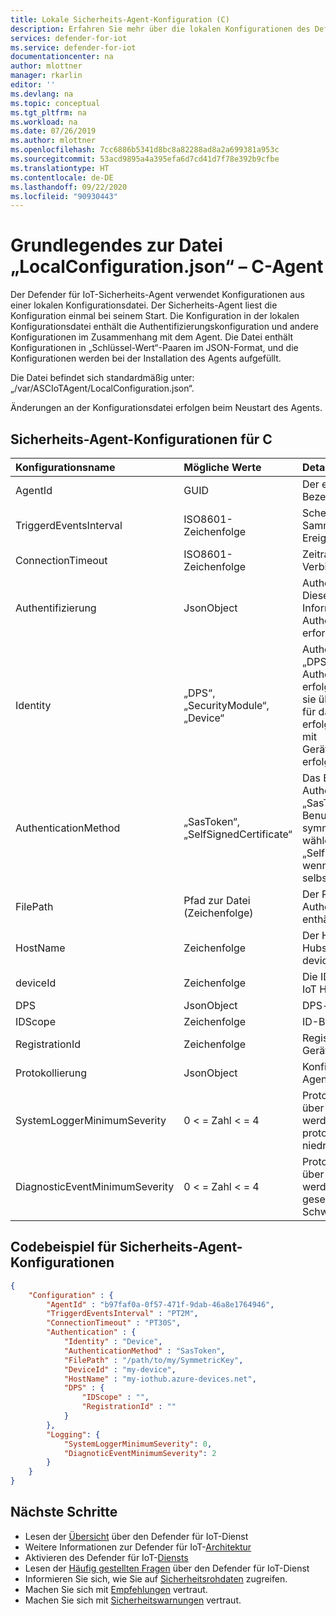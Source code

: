 ```yaml
---
title: Lokale Sicherheits-Agent-Konfiguration (C)
description: Erfahren Sie mehr über die lokalen Konfigurationen des Defender für IoT-Sicherheits-Agents für C.
services: defender-for-iot
ms.service: defender-for-iot
documentationcenter: na
author: mlottner
manager: rkarlin
editor: ''
ms.devlang: na
ms.topic: conceptual
ms.tgt_pltfrm: na
ms.workload: na
ms.date: 07/26/2019
ms.author: mlottner
ms.openlocfilehash: 7cc6886b5341d8bc8a82288ad8a2a699381a953c
ms.sourcegitcommit: 53acd9895a4a395efa6d7cd41d7f78e392b9cfbe
ms.translationtype: HT
ms.contentlocale: de-DE
ms.lasthandoff: 09/22/2020
ms.locfileid: "90930443"
---
```

# <a name="understanding-the-localconfigurationjson-file---c-agent"></a>Grundlegendes zur Datei „LocalConfiguration.json“ – C-Agent

Der Defender für IoT-Sicherheits-Agent verwendet Konfigurationen aus einer lokalen Konfigurationsdatei.
Der Sicherheits-Agent liest die Konfiguration einmal bei seinem Start.
Die Konfiguration in der lokalen Konfigurationsdatei enthält die Authentifizierungskonfiguration und andere Konfigurationen im Zusammenhang mit dem Agent.
Die Datei enthält Konfigurationen in „Schlüssel-Wert“-Paaren im JSON-Format, und die Konfigurationen werden bei der Installation des Agents aufgefüllt.

Die Datei befindet sich standardmäßig unter: „/var/ASCIoTAgent/LocalConfiguration.json“.

Änderungen an der Konfigurationsdatei erfolgen beim Neustart des Agents.

## <a name="security-agent-configurations-for-c"></a>Sicherheits-Agent-Konfigurationen für C

| Konfigurationsname | Mögliche Werte | Details |
|:-----------|:---------------|:--------|
| AgentId | GUID | Der eindeutige Agent-Bezeichner |
| TriggerdEventsInterval | ISO8601-Zeichenfolge | Scheduler-Intervall für die Sammlung von ausgelösten Ereignissen |
| ConnectionTimeout | ISO8601-Zeichenfolge | Zeitraum vor dem Ablauf der Verbindung zu IoT Hub |
| Authentifizierung | JsonObject | Authentifizierungskonfiguration. Dieses Objekt enthält alle Informationen, die für die Authentifizierung bei IoT Hub erforderlich sind. |
| Identity | „DPS“, „SecurityModule“, „Device“ | Authentifizierungsidentität – „DPS“, wenn die Authentifizierung über DPS erfolgt, „SecurityModule“, wenn sie über Anmeldeinformationen für das Sicherheitsmodul erfolgt, oder „Device“, wenn sie mit Geräteanmeldeinformationen erfolgt. |
| AuthenticationMethod | „SasToken“, „SelfSignedCertificate“ | Das Benutzergeheimnis zur Authentifizierung – Wählen Sie „SasToken“ aus, wenn das Benutzergeheimnis ein symmetrischer Schlüssel ist; wählen Sie „SelfSignedCertificate“ aus, wenn das Geheimnis ein selbstsigniertes Zertifikat ist.  |
| FilePath | Pfad zur Datei (Zeichenfolge) | Der Pfad zu der Datei, die das Authentifizierungsgeheimnis enthält. |
| HostName | Zeichenfolge | Der Hostname des Azure IoT Hubs. normalerweise <mein-hub>.azure-devices.net |
| deviceId | Zeichenfolge | Die ID des Geräts (wie in Azure IoT Hub registriert) |
| DPS | JsonObject | DPS-bezogene Konfigurationen |
| IDScope | Zeichenfolge | ID-Bereich von DPS |
| RegistrationId | Zeichenfolge  | Registrierungs-ID für DPS-Geräte |
| Protokollierung | JsonObject | Konfigurationen mit Agentprotokollierung |
| SystemLoggerMinimumSeverity | 0 < = Zahl < = 4 | Protokollmeldungen gleich und über diesem Schweregrad werden in „/var/log/syslog“ protokolliert („0“ ist der niedrigste Schweregrad). |
| DiagnosticEventMinimumSeverity | 0 < = Zahl < = 4 | Protokollmeldungen gleich und über diesem Schweregrad werden als Diagnoseereignisse gesendet („0“ ist der niedrigste Schweregrad). |

## <a name="security-agent-configurations-code-example"></a>Codebeispiel für Sicherheits-Agent-Konfigurationen

```json
{
    "Configuration" : {
        "AgentId" : "b97faf0a-0f57-471f-9dab-46a8e1764946",
        "TriggerdEventsInterval" : "PT2M",
        "ConnectionTimeout" : "PT30S",
        "Authentication" : {
            "Identity" : "Device",
            "AuthenticationMethod" : "SasToken",
            "FilePath" : "/path/to/my/SymmetricKey",
            "DeviceId" : "my-device",
            "HostName" : "my-iothub.azure-devices.net",
            "DPS" : {
                "IDScope" : "",
                "RegistrationId" : ""
            }
        },
        "Logging": {
            "SystemLoggerMinimumSeverity": 0,
            "DiagnoticEventMinimumSeverity": 2
        }
    }
}
```

## <a name="next-steps"></a>Nächste Schritte

- Lesen der [Übersicht](overview.md) über den Defender für IoT-Dienst
- Weitere Informationen zur Defender für IoT-[Architektur](architecture.md)
- Aktivieren des Defender für IoT-[Diensts](quickstart-onboard-iot-hub.md)
- Lesen der [Häufig gestellten Fragen](resources-frequently-asked-questions.md) über den Defender für IoT-Dienst
- Informieren Sie sich, wie Sie auf [Sicherheitsrohdaten](how-to-security-data-access.md) zugreifen.
- Machen Sie sich mit [Empfehlungen](concept-recommendations.md) vertraut.
- Machen Sie sich mit [Sicherheitswarnungen](concept-security-alerts.md) vertraut.
